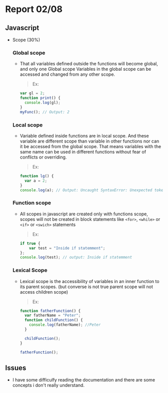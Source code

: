 # Report 02/08

## Javascript

- Scope (30%)

  ### Global scope

  - That all variables defined outside the functions will become global, and only one Global scope Variables in the global scope can be accessed and changed from any other scope.

    > Ex:

    ```javascript
    var gl = 2;
    function print() {
      console.log(gl);
    }
    myFunc(); // Output: 2
    ```

  ### Local scope

  - Variable defined inside functions are in local scope. And these variable are different scope than variable in other functions nor can it be accessed from the global scope. That means variables with the same name can be used in different functions without fear of conflicts or overriding.

    > Ex:

    ```javascript
    function lg() {
      var a = 2;
    }
    console.log(a); // Output: Uncaught SyntaxError: Unexpected token
    ```

  ### Function scope

  - All scopes in javascript are created only with functions scope, scopes will not be created in block statements like `<for>`, `<while>` or `<if>` or `<swich>` statements

    > Ex:

    ```javascript
    if true {
        var test = "Inside if statemment";
    };
    console.log(test); // output: Inside if statemment
    ```

  ### Lexical Scope

  - Lexical scope is the accessibility of variables in an inner function to its parent scopes. (but converse is not true parent scope will not access children scope)

    > Ex:

    ```javascript
    function fatherFunction() {
      var fatherName = "Peter";
      function childFunction() {
        console.log(fatherName); //Peter
      }

      childFunction();
    }

    fatherFunction();
    ```

## Issues

- I have some difficulfy reading the documentation and there are some concepts i don't really understand.
